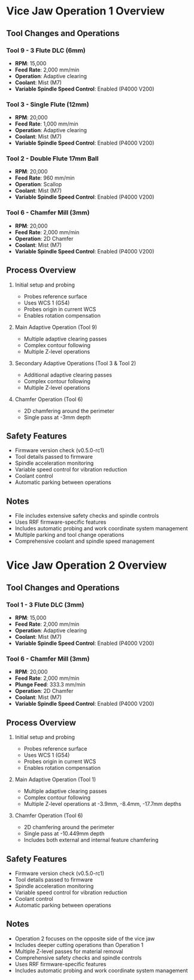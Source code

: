 # Vice Jaw Operation 1 Overview

## Tool Changes and Operations

### Tool 9 - 3 Flute DLC (6mm)
- **RPM**: 15,000
- **Feed Rate**: 2,000 mm/min
- **Operation**: Adaptive clearing
- **Coolant**: Mist (M7)
- **Variable Spindle Speed Control**: Enabled (P4000 V200)

### Tool 3 - Single Flute (12mm)
- **RPM**: 20,000
- **Feed Rate**: 1,000 mm/min
- **Operation**: Adaptive clearing
- **Coolant**: Mist (M7)
- **Variable Spindle Speed Control**: Enabled (P4000 V200)

### Tool 2 - Double Flute 17mm Ball
- **RPM**: 20,000
- **Feed Rate**: 960 mm/min
- **Operation**: Scallop
- **Coolant**: Mist (M7)
- **Variable Spindle Speed Control**: Enabled (P4000 V200)

### Tool 6 - Chamfer Mill (3mm)
- **RPM**: 20,000  
- **Feed Rate**: 2,000 mm/min
- **Operation**: 2D Chamfer
- **Coolant**: Mist (M7)
- **Variable Spindle Speed Control**: Enabled (P4000 V200)

## Process Overview
1. Initial setup and probing
   - Probes reference surface
   - Uses WCS 1 (G54)
   - Probes origin in current WCS
   - Enables rotation compensation

2. Main Adaptive Operation (Tool 9)
   - Multiple adaptive clearing passes
   - Complex contour following
   - Multiple Z-level operations

3. Secondary Adaptive Operations (Tool 3 & Tool 2)
   - Additional adaptive clearing passes
   - Complex contour following
   - Multiple Z-level operations

4. Chamfer Operation (Tool 6)
   - 2D chamfering around the perimeter
   - Single pass at -3mm depth

## Safety Features
- Firmware version check (v0.5.0-rc1)
- Tool details passed to firmware
- Spindle acceleration monitoring
- Variable speed control for vibration reduction
- Coolant control
- Automatic parking between operations

## Notes
- File includes extensive safety checks and spindle controls
- Uses RRF firmware-specific features
- Includes automatic probing and work coordinate system management
- Multiple parking and tool change operations
- Comprehensive coolant and spindle speed management

# Vice Jaw Operation 2 Overview

## Tool Changes and Operations

### Tool 1 - 3 Flute DLC (3mm)
- **RPM**: 15,000
- **Feed Rate**: 2,000 mm/min
- **Operation**: Adaptive clearing
- **Coolant**: Mist (M7)
- **Variable Spindle Speed Control**: Enabled (P4000 V200)

### Tool 6 - Chamfer Mill (3mm)
- **RPM**: 20,000
- **Feed Rate**: 2,000 mm/min
- **Plunge Feed**: 333.3 mm/min
- **Operation**: 2D Chamfer
- **Coolant**: Mist (M7)
- **Variable Spindle Speed Control**: Enabled (P4000 V200)

## Process Overview
1. Initial setup and probing
   - Probes reference surface
   - Uses WCS 1 (G54)
   - Probes origin in current WCS
   - Enables rotation compensation

2. Main Adaptive Operation (Tool 1)
   - Multiple adaptive clearing passes
   - Complex contour following
   - Multiple Z-level operations at -3.9mm, -8.4mm, -17.7mm depths

3. Chamfer Operation (Tool 6)
   - 2D chamfering around the perimeter
   - Single pass at -10.449mm depth
   - Includes both external and internal feature chamfering

## Safety Features
- Firmware version check (v0.5.0-rc1)
- Tool details passed to firmware
- Spindle acceleration monitoring
- Variable speed control for vibration reduction
- Coolant control
- Automatic parking between operations

## Notes
- Operation 2 focuses on the opposite side of the vice jaw
- Includes deeper cutting operations than Operation 1
- Multiple Z-level passes for material removal
- Comprehensive safety checks and spindle controls
- Uses RRF firmware-specific features
- Includes automatic probing and work coordinate system management